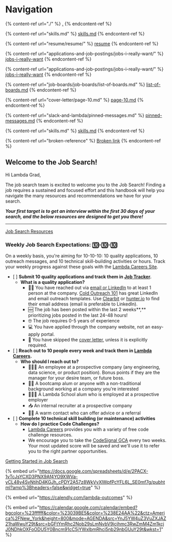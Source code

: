 # Navigation

{% content-ref url="./" %}
[.](./)
{% endcontent-ref %}

{% content-ref url="skills.md" %}
[skills.md](skills.md)
{% endcontent-ref %}

{% content-ref url="resume/resume/" %}
[resume](resume/resume/)
{% endcontent-ref %}

{% content-ref url="applications-and-job-postings/jobs-i-really-want/" %}
[jobs-i-really-want](applications-and-job-postings/jobs-i-really-want/)
{% endcontent-ref %}

{% content-ref url="applications-and-job-postings/jobs-i-really-want/" %}
[jobs-i-really-want](applications-and-job-postings/jobs-i-really-want/)
{% endcontent-ref %}

{% content-ref url="job-boards/job-boards/list-of-boards.md" %}
[list-of-boards.md](job-boards/job-boards/list-of-boards.md)
{% endcontent-ref %}

{% content-ref url="cover-letter/page-10.md" %}
[page-10.md](cover-letter/page-10.md)
{% endcontent-ref %}

{% content-ref url="slack-and-lambda/pinned-messages.md" %}
[pinned-messages.md](slack-and-lambda/pinned-messages.md)
{% endcontent-ref %}

{% content-ref url="skills.md" %}
[skills.md](skills.md)
{% endcontent-ref %}



{% content-ref url="broken-reference" %}
[Broken link](broken-reference)
{% endcontent-ref %}



















##

## Welcome to the Job Search!

Hi Lambda Grad,

The job search team is excited to welcome you to the Job Search! Finding a job requires a sustained and focused effort and this handbook will help you navigate the many resources and recommendations we have for your search.

_**Your first target is to get an interview within the first 30 days of your search, and the below resources are designed to get you there!**_

***

[Job Search Resources](https://www.notion.so/4a6ee52d9a2840c2867ac1fd943d7fef)

### Weekly Job Search Expectations: 🔟-🔟-🔟

On a weekly basis, you're aiming for 10-10-10: 10 quality applications, 10 outreach messages, and 10 technical skill-building activities or hours. Track your weekly progress against these goals with the [Lambda Careers Site](https://careers.lambdaschool.com).

* \[ ] **Submit 10 quality applications and track them in **[**Job Tracker**](https://careers.lambdaschool.com/jobtracker)**.**
  * **What is a quality application?**
    * 👋🏽 You have reached out via [email or LinkedIn](https://www.notion.so/Cold-Outreach-101-9b887ce51ecc4a58bc972415fcf6e934) to at least 1 person at the company. [Cold Outreach 101](https://www.notion.so/Cold-Outreach-101-9b887ce51ecc4a58bc972415fcf6e934) has great LinkedIn and email outreach templates. Use [Clearbit](https://chrome.google.com/webstore/detail/clearbit-connect-supercha/pmnhcgfcafcnkbengdcanjablaabjplo?hl=en) or [hunter.io](http://hunter.io) to find their email address (email is preferable to LinkedIn).
    * 🆕 The job has been posted within the last 2 weeks\*\*,\*\* prioritizing jobs posted in the last 24-48 hours!
    * 🤓 The job requires 0-5 years of experience
    * 💻 You have applied through the company website, not an easy-apply portal.
    * 📜 You have skipped the [cover letter](https://www.notion.so/Cover-Letters-57659b80226442c2accd2a4895e1b950), unless it is explicitly required.
* \[ ] **Reach out to 10 people every week and track them in **[**Lambda Careers**](https://careers.lambdaschool.com)**.**
  * **Who should I reach out to?**
    * 👩🏾‍💻 An employee at a prospective company (any engineering, data science, or product position). Bonus points if they are the manager for your desire team, or future boss.
    * 👩‍🔧 A bootcamp alum or anyone with a non-traditional background working at a company you're interested
    * 👨🏼‍🎓 A Lambda School alum who is employed at a prospective employer
    * 📥 An internal recruiter at a prospective company
    * 👯‍♀️ A warm contact who can offer advice or a referral
* \[ ] **Complete 10 technical skill building (or maintenance) activities**
  * **How do I practice Code Challenges?**
    * [Lambda Careers](https://careers.lambdaschool.com) provides you with a variety of free code challenge resources.
    * We encourage you to take the [CodeSignal GCA](https://app.codesignal.com/signup?certifiedInvite=TGy6wcugpm4LMFEQX) every two weeks. Your most updated score will be saved and we'll use it to refer you to the right partner opportunities.

[Getting Started in Job Search](https://www.notion.so/Getting-Started-in-Job-Search-f626bedc1db14988a99ce43b1c1db58e)







{% embed url="https://docs.google.com/spreadsheets/d/e/2PACX-1vTcJsYCXD3PNX9Af4YO9XWVa-yCL48y4SvNtihD4KGJh_cPDY2A57z8WkVvXlWpfPcYFL6L_SE0mf7g/pubhtml?amp%3Bheaders=false&widget=true" %}

{% embed url="https://calendly.com/lambda-outcomes" %}

{% embed url="https://calendar.google.com/calendar/embed?bgcolor=%23ffffff&color=%23039BE5&color=%238E24AA%22&ctz=America%2FNew_York&height=800&mode=AGENDA&src=YnJ5YW4uZ3VuZXJAZ21haWwuY29t&src=bGFtYmRhc2Nob29sLmNvbV9icjhmc3RwZmM4Zm1kcjJ0NDhkOXFoODU5Y0Bncm91cC5jYWxlbmRhci5nb29nbGUuY29t&wkst=1" %}
